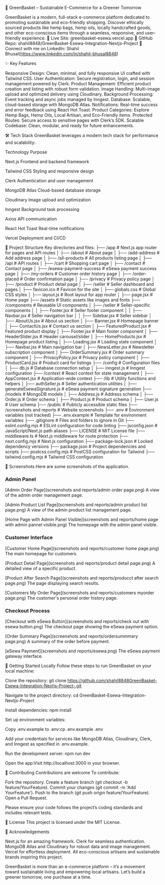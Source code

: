 🌿 GreenBasket – Sustainable E-Commerce for a Greener Tomorrow

GreenBasket is a modern, full-stack e-commerce platform dedicated to promoting sustainable and eco-friendly shopping. Discover ethically sourced products like hemp bags, hemp oils, locally handcrafted goods, and other eco-conscious items through a seamless, responsive, and user-friendly experience.
🔗 Live Site: greenbasket-esewa.vercel.app
📂 GitHub Repo: shahil8848/GreenBasket-Esewa-Integration-Nextjs-Project
👤 Connect with me on LinkedIn: Shahil Bhusal(https://www.linkedin.com/in/shahil-bhusal8848)

✨ Key Features

Responsive Design: Clean, minimal, and fully responsive UI crafted with Tailwind CSS.
User Authentication: Secure registration, login, and session management powered by Clerk.
Product Management: Efficient product creation and listing with robust form validation.
Image Handling: Multi-image upload and optimized delivery using Cloudinary.
Background Processing: Event tracking and async jobs managed by Inngest.
Database: Scalable, cloud-based storage with MongoDB Atlas.
Notifications: Real-time success and error feedback using React Hot Toast.
Product Categories: Explore Hemp Bags, Hemp Oils, Local Artisan, and Eco-Friendly items.
Protected Routes: Secure access to sensitive pages with Clerk’s SDK.
Scalable Codebase: Clean, modular, and ready for future enhancements.


🛠️ Tech Stack
GreenBasket leverages a modern tech stack for performance and scalability:



Technology
Purpose



Next.js
Frontend and backend framework


Tailwind CSS
Styling and responsive design


Clerk
Authentication and user management


MongoDB Atlas
Cloud-based database storage


Cloudinary
Image upload and optimization


Inngest
Background task processing


Axios
API communication


React Hot Toast
Real-time notifications


Vercel
Deployment and CI/CD



📁 Project Structure
Key directories and files:
├── /app                        # Next.js app router for pages and API routes
│   ├── /about                  # About page
│   ├── /add-address            # Add address page
│   ├── /all-products           # All products listing page
│   ├── /api                    # API routes
│   ├── /cart                   # Shopping cart page
│   ├── /contact                # Contact page
│   ├── /esewa-payment-success  # eSewa payment success page
│   ├── /my-orders              # Customer order history page
│   ├── /order-placed           # Order confirmation page
│   ├── /privacy                # Privacy policy page
│   ├── /product                # Product detail page
│   ├── /seller                 # Seller dashboard and pages
│   ├── favicon.ico             # Favicon for the site
│   ├── globals.css             # Global CSS styles
│   ├── layout.js               # Root layout for app router
│   ├── page.jsx                # Home page
├── /assets                     # Static assets like images and fonts
├── /components                 # Reusable UI components
│   ├── /seller                 # Seller-specific components
│   │   ├── Footer.jsx          # Seller footer component
│   │   ├── Navbar.jsx          # Seller navigation bar
│   │   ├── Sidebar.jsx         # Seller sidebar
│   ├── AboutUs.jsx             # About us section
│   ├── Banner.jsx              # Homepage banner
│   ├── ContactUs.jsx           # Contact us section
│   ├── FeaturedProduct.jsx     # Featured product display
│   ├── Footer.jsx              # Main footer component
│   ├── HeaderSlider.jsx        # Header carousel/slider
│   ├── HomeProducts.jsx        # Homepage product listing
│   ├── Loading.jsx             # Loading state component
│   ├── Navbar.jsx              # Main navigation bar
│   ├── NewsLetter.jsx          # Newsletter subscription component
│   ├── OrderSummary.jsx        # Order summary component
│   ├── PrivacyPolicy.jsx       # Privacy policy component
│   ├── ProductCard.jsx         # Product card for listings
├── /config                     # Configuration files
│   ├── db.js                   # Database connection setup
│   ├── inngest.js              # Inngest configuration
├── /context                    # React context for state management
│   ├── AppContext.jsx          # Application-wide context
├── /lib                        # Utility functions and helpers
│   ├── authSeller.js           # Seller authentication utilities
│   ├── generateEsewaSignature.js # eSewa payment signature generation
├── /models                     # MongoDB models
│   ├── Address.js              # Address schema
│   ├── Order.js                # Order schema
│   ├── Product.js              # Product schema
│   ├── User.js                 # User schema
├── /public                     # Publicly accessible static files
├── /screenshots and reports    # Website screenshots
├── .env                        # Environment variables (not tracked)
├── .env.example                # Template for environment variables
├── .gitignore                  # Files and folders to ignore in Git
├── eslint.config.mjs           # ESLint configuration for code linting
├── jsconfig.json               # JavaScript/Next.js path aliases
├── LICENSE                     # MIT License file
├── middleware.ts               # Next.js middleware for route protection
├── next.config.mjs             # Next.js configuration
├── package-lock.json           # Locked dependency versions
├── package.json                # Project dependencies and scripts
├── postcss.config.mjs          # PostCSS configuration for Tailwind
├── tailwind.config.mjs         # Tailwind CSS configuration


📸 Screenshots
Here are some screenshots of the application.

### Admin Panel

[Admin Order Page](screenshots and reports/admin order page.png)
A view of the admin order management page.

[Admin Product List Page](screenshots and reports/admin product list page.png)
A view of the admin product list management page.

[Home Page with Admin Panel Visible](screenshots and reports/home page with admin pannel visible.png)
The homepage with the admin panel visible.

### Customer Interface

[Customer Home Page](screenshots and reports/customer home page.png)
The main homepage for customers.

[Product Detail Page](screenshots and reports/product detail page.png)
A detailed view of a specific product.

[Product After Search Page](screenshots and reports/producct after search page.png)
The page displaying search results.

[Customers My Order Page](screenshots and reports/customers myorder page.png)
The customer's personal order history page.

### Checkout Process

[Checkout with eSewa Button](screenshots and reports/check out with esewa button.png)
The checkout page showing the eSewa payment option.

[Order Summary Page](screenshots and reports/ordersummmary page.png)
A summary of the order before payment.

[eSewa Payment](screenshots and reports/esewa.png)
The eSewa payment gateway interface.


🚀 Getting Started Locally
Follow these steps to run GreenBasket on your local machine:

Clone the repository:
git clone https://github.com/shahil8848GreenBasket-Esewa-Integration-Nextjs-Project-.git


Navigate to the project directory:
cd GreenBasket-Esewa-Integration-Nextjs-Project


Install dependencies:
npm install


Set up environment variables:

Copy .env.example to .env:cp .env.example .env


Add your credentials for services like MongoDB Atlas, Cloudinary, Clerk, and Inngest as specified in .env.example.


Run the development server:
npm run dev


Open the app:Visit http://localhost:3000 in your browser.



🤝 Contributing
Contributions are welcome To contribute:

Fork the repository.
Create a feature branch (git checkout -b feature/YourFeature).
Commit your changes (git commit -m 'Add YourFeature').
Push to the branch (git push origin feature/YourFeature).
Open a Pull Request.

Please ensure your code follows the project’s coding standards and includes relevant tests.

📜 License
This project is licensed under the MIT License.

🙏 Acknowledgements

Next.js for an amazing framework.
Clerk for seamless authentication.
MongoDB Atlas and Cloudinary for robust data and image management.
Vercel for effortless deployment.
All eco-conscious artisans and sustainable brands inspiring this project.



GreenBasket is more than an e-commerce platform – it’s a movement toward sustainable living and empowering local artisans. Let’s build a greener tomorrow, one purchase at a time.

